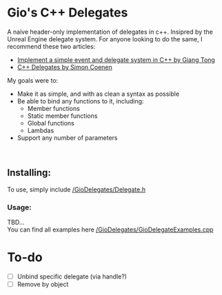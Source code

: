 # Gio's C++ Delegates
A naive header-only implementation of delegates in c++. Insipred by the Unreal Engine delegate system. For anyone looking to do the same, I recommend these two articles:
- [Implement a simple event and delegate system in C++ by Giang Tong](https://tongtunggiang.com/2017/cpp-event-delegate/)
- [C++ Delegates by Simon Coenen](https://tongtunggiang.com/2017/cpp-event-delegate/)

My goals were to:
- Make it as simple, and with as clean a syntax as possible
- Be able to bind any functions to it, including:
  - Member functions
  - Static member functions
  - Global functions
  - Lambdas
- Support any number of parameters
<br>

## Installing:
  To use, simply include [/GioDelegates/Delegate.h](./GioDelegates/Delegate.h)
<br>

### Usage:
TBD...<br>
You can find all examples here [/GioDelegates/GioDelegateExamples.cpp](./GioDelegates/GioDelegateExamples.cpp)

# To-do
- [ ] Unbind specific delegate (via handle?)
- [ ] Remove by object